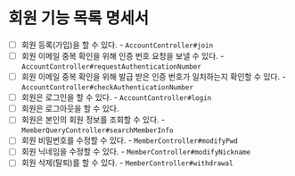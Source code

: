 # 회원 기능 목록 명세서

* [ ] 회원 등록(가입)을 할 수 있다. - `AccountController#join` 
* [ ] 회원 이메일 중복 확인을 위해 인증 번호 요청을 보낼 수 있다. - `AccountController#requestAuthenticationNumber`
* [ ] 회원 이메일 중복 확인을 위해 발급 받은 인증 번호가 일치하는지 확인할 수 있다. - `AccountController#checkAuthenticationNumber`
* [ ] 회원은 로그인을 할 수 있다. - `AccountController#login`
* [ ] 회원은 로그아웃을 할 수 있다.
* [ ] 회원은 본인의 회원 정보를 조회할 수 있다. - `MemberQueryController#searchMemberInfo`
* [ ] 회원 비밀번호를 수정할 수 있다. - `MemberController#modifyPwd`
* [ ] 회원 닉네임을 수정할 수 있다. - `MemberController#modifyNickname`
* [ ] 회원 삭제(탈퇴)를 할 수 있다. - `MemberController#withdrawal`
